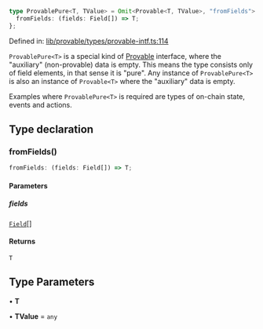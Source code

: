 ```ts
type ProvablePure<T, TValue> = Omit<Provable<T, TValue>, "fromFields"> & {
  fromFields: (fields: Field[]) => T;
};
```

Defined in: [lib/provable/types/provable-intf.ts:114](https://github.com/o1-labs/o1js/blob/89b7d1522af805d6d4c45a96d7a9cbc29a457aec/src/lib/provable/types/provable-intf.ts#L114)

`ProvablePure<T>` is a special kind of [Provable](Provable.md) interface, where the "auxiliary" (non-provable) data is empty.
This means the type consists only of field elements, in that sense it is "pure".
Any instance of `ProvablePure<T>` is also an instance of `Provable<T>` where the "auxiliary" data is empty.

Examples where `ProvablePure<T>` is required are types of on-chain state, events and actions.

## Type declaration

### fromFields()

```ts
fromFields: (fields: Field[]) => T;
```

#### Parameters

##### fields

[`Field`](../classes/Field.md)[]

#### Returns

`T`

## Type Parameters

• **T**

• **TValue** = `any`
